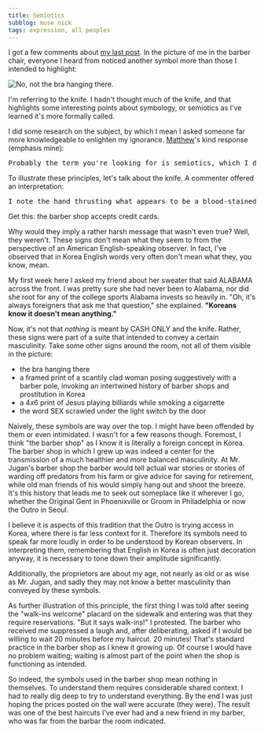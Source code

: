 ```yaml
---
title: Semiotics
subblog: muse nick
tags: expression, all peoples
---
```


I got a few comments about [my last post](/muse/posts/2015/05/15/symbology/). In the picture of me in the barber chair, everyone I heard from noticed another symbol more than those I intended to highlight:

![No, not the bra hanging there.](/img/symbology.jpg)

I'm referring to the knife. I hadn't thought much of the knife, and that highlights some interesting points about symbology, or semiotics as I've learned it's more formally called.

I did some research on the subject, by which I mean I asked someone far more knowledgeable to enlighten my ignorance. [Matthew](https://twitter.com/jamesmafyew)'s kind response (emphasis mine):

<pre class="prose">
Probably the term you're looking for is semiotics, which I did work on in college. The upshot of all that work: nothing means anything. The whole postmodern goof is that we can all wear Che Guevara and Mao shirts that we bought at Urban Outfitters, and pull it off without being perceived as hypocritical communist militants. Appropriation is fine because in a postmodern semiotics, meaning is only constructed, and is relative in a strict sense...poststructuralism finds that signs have no essential meaning. All meaning is mediated, and therefore all meaning of signs is created through their juxtaposition with other signs. Enough juxtapositions create a context, then a consensus. For symbols to mean something, groups of people have to agree on what they mean. <b>That doesn't happen in a postmodern society where the speed of appropriation is orders of magnitude faster than the speed of consensus-forming.</b>
</pre>

To illustrate these principles, let's talk about the knife. A commenter offered an interpretation:

<pre class="prose">
I note the hand thrusting what appears to be a blood-stained knife on the wall behind you. This is just below the words "Thank you", and to the right of "CASH ONLY". I suppose the message here is use cash, or be stabbed.
</pre>

Get this: the barber shop accepts credit cards.

<!-- MORE -->

Why would they imply a rather harsh message that wasn't even true? Well, they weren't. These signs don't mean what they seem to from the perspective of an American English-speaking observer. In fact, I've observed that in Korea English words very often don't mean what they, you know, mean.

My first week here I asked my friend about her sweater that said ALABAMA across the front. I was pretty sure she had never been to Alabama, nor did she root for any of the college sports Alabama invests so heavily in. "Oh, it's always foreigners that ask me that question," she explained. __"Koreans know it doesn't mean anything."__

Now, it's not that *nothing* is meant by CASH ONLY and the knife. Rather, these signs were part of a suite that intended to convey a certain masculinity. Take some other signs around the room, not all of them visible in the picture:

- the bra hanging there
- a framed print of a scantily clad woman posing suggestively with a barber pole, invoking an intertwined history of barber shops and prostitution in Korea
- a 4x6 print of Jesus playing billiards while smoking a cigarrette
- the word SEX scrawled under the light switch by the door

Naively, these symbols are way over the top. I might have been offended by them or even intimidated. I wasn't for a few reasons though. Foremost, I think "the barber shop" as I know it is literally a foreign concept in Korea. The barber shop in which I grew up was indeed a center for the transmission of a much healthier and more balanced masculinity. At Mr. Jugan's barber shop the barber would tell actual war stories or stories of warding off predators from his farm or give advice for saving for retirement, while old man friends of his would simply hang out and shoot the breeze. It's this history that leads me to seek out someplace like it wherever I go, whether the Original Gent in Phoenixville or Groom in Philadelphia or now the Outro in Seoul.

I believe it is aspects of this tradition that the Outro is trying access in Korea, where there is far less context for it. Therefore its symbols need to speak far more loudly in order to be understood by Korean observers. In interpreting them, remembering that English in Korea is often just decoration anyway, it is necessary to tone down their amplitude significantly.

Additionally, the proprietors are about my age, not nearly as old or as wise as Mr. Jugan, and sadly they may not know a better masculinity than conveyed by these symbols.

As further illustration of this principle, the first thing I was told after seeing the "walk-ins welcome" placard on the sidewalk and entering was that they require reservations. "But it says walk-ins!" I protested. The barber who received me suppressed a laugh and, after deliberating, asked if I would be willing to wait 20 minutes before my haircut. 20 minutes! That's standard practice in the barber shop as I knew it growing up. Of course I would have no problem waiting; waiting is almost part of the point when the shop is functioning as intended.

So indeed, the symbols used in the barber shop mean nothing in themselves. To understand them requires considerable shared context. I had to really dig deep to try to understand everything. By the end I was just hoping the prices posted on the wall were accurate (they were). The result was one of the best haircuts I've ever had and a new friend in my barber, who was far from the barbar the room indicated.
